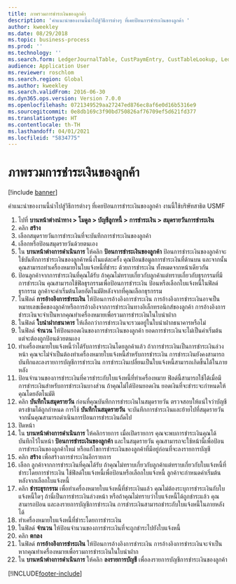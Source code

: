 ```yaml
---
title: ภาพรวมการชำระเงินของลูกค้า
description: 'คำแนะนำของงานนี้นำไปสู่วิธีการต่างๆ ที่เคยป้อนการชำระเงินของลูกค้า '
author: kweekley
ms.date: 08/29/2018
ms.topic: business-process
ms.prod: ''
ms.technology: ''
ms.search.form: LedgerJournalTable, CustPaymEntry, CustTableLookup, LedgerJournalTransCustPaym, CustOpenTrans, BankAccountTableLookUp
audience: Application User
ms.reviewer: roschlom
ms.search.region: Global
ms.author: kweekley
ms.search.validFrom: 2016-06-30
ms.dyn365.ops.version: Version 7.0.0
ms.openlocfilehash: 0721349529aa27247ed876ec8af6e0d16b5316e9
ms.sourcegitcommit: 0e8db169c3f90bd750826af76709ef5d621fd377
ms.translationtype: HT
ms.contentlocale: th-TH
ms.lasthandoff: 04/01/2021
ms.locfileid: "5834775"
---
```

# <a name="customer-payment-overview"></a>ภาพรวมการชำระเงินของลูกค้า

[!include [banner](../../includes/banner.md)]

คำแนะนำของงานนี้นำไปสู่วิธีการต่างๆ ที่เคยป้อนการชำระเงินของลูกค้า  งานนี้ใช้บริษัทสาธิต USMF 

1. ไปที่ **บานหน้าต่างนำทาง > โมดูล > บัญชีลูกหนี้ > การชำระเงิน > สมุดรายวันการชำระเงิน**
2. คลิก **สร้าง**
3. เลือกสมุดรายวันการชำระเงินที่จะบันทึกการชำระเงินของลูกค้า
4. เลือกหรือป้อนสมุดรายวันด้วยตนเอง
5. ใน **บานหน้าต่างการดำเนินการ** ให้คลิก **ป้อนการชำระเงินของลูกค้า** ป้อนการชำระเงินของลูกค้าจะใช้บันทึกการชำระเงินของลูกค้าหนึ่งในแต่ละครั้ง  คุณป้อนข้อมูลการชำระเงินที่ด้านบน และจากนั้น คุณสามารถทำเครื่องหมายในใบแจ้งหนี้ที่ชำระ ด้วยการชำระเงิน ทั้งหมดจากหน้าเดียวกัน  
6. ป้อนลูกค้าจากการชำระเงินที่คุณได้รับ ถ้าคุณไม่ทราบเกี่ยวกับลูกค้าแต่ทราบเกี่ยวกับธุรกรรมที่มีการชำระเงิน คุณสามารถใช้ฟิลธุรกรรมเพื่อป้อนการชำระเงิน  ป้อนหรือเลือกใบแจ้งหนี้ในฟิลด์ธุรกรรม  ลูกค้าจะค่าเริ่มต้นโดยอัตโนมัติหลังจากที่คุณเลือกธุรกรรม
7. ในฟิลด์ **การอ้างอิงการชำระเงิน** ให้ป้อนการอ้างอิงการชำระเงิน การอ้างอิงการชำระเงินอาจเป็นหมายเลขเช็คของลูกค้าหรือการอ้างอิงจากการชำระเงินทางอิเล็กทรอนิกส์ของลูกค้า  การอ้างอิงการชำระเงินจะจำเป็นหากคุณทำเครื่องหมายเพื่อรวมการชำระเงินในใบนำฝาก  
8. ในฟิลด์ **ใบนำฝากธนาคาร** ให้เลือกว่าการชำระเงินจะรวมอยู่ในใบนำฝากธนาคารหรือไม่ 
9. ในฟิลด์ **จำนวน** ให้ป้อนยอดเงินของการชำระเงินของลูกค้า ยอดการชำระเงินจะไม่เป็นค่าเริ่มต้น  แต่จะต้องถูกป้อนด้วยตนเอง 
10. ทำเครื่องหมายใบแจ้งหนี้ว่าได้รับการชำระเงินโดยลูกค้าแล้ว ถ้าการชำระเงินเป็นการชำระเงินล่วงหน้า คุณจะไม่จำเป็นต้องทำเครื่องหมายใบแจ้งหนี้สำหรับการชำระเงิน  การชำระเงินยังคงสามารถบันทึกและลงรายการบัญชีการชำระเงิน  การชำระเงินเปลี่ยนเป็นใบแจ้งหนี้สามารถเกิดขึ้นได้ในภายหลัง
11. ป้อนจำนวนของการชำระเงินที่ควรชำระกับใบแจ้งหนี้ที่ทำเครื่องหมาย ฟิลด์นี้สามารถใช้ได้เมื่อมีการชำระเงินสำหรับการชำระเงินบางส่วน  ถ้าคุณไม่ได้ป้อนยอดเงิน ยอดเงินที่จะชำระจะกำหนดให้คุณโดยอัตโนมัติ
12. คลิก **บันทึกในสมุดรายวัน** ก่อนที่คุณบันทึกการชำระเงินในสมุดรายวัน ตรวจสอบให้แน่ใจว่าบัญชีตรงข้ามได้ถูกกำหนด  การใช้ **บันทึกในสมุดรายวัน** จะบันทึกการชำระเงินและย้ายไปที่สมุดรายวัน จากนั้นคุณสามารถดำเนินการป้อนการชำระเงินถัดไป
13. ปิดหน้า
14. ใน **บานหน้าต่างการดำเนินการ** ให้คลิกรายการ เมื่อเปิดรายการ คุณจะพบการชำระเงินคุณได้บันทึกไว้ในหน้า **ป้อนการชำระเงินของลูกค้า** และในสมุดรายวัน คุณสามารถจะใช้หน้านี้เพื่อป้อนการชำระเงินของลูกค้าใหม่ หรือแก้ไขการชำระเงินของลูกค้าที่มีอยู่ก่อนที่จะลงรายการบัญชี
15. คลิก **สร้าง** เพื่อสร้างการชำระเงินอีกรายการ 
16. เลือก ลูกค้าจากการชำระเงินที่คุณได้รับ ถ้าคุณไม่ทราบเกี่ยวกับลูกค้าแต่ทราบเกี่ยวกับใบแจ้งหนี้ที่ชำระโดยการชำระเงิน ใช้ฟิลด์ใบแจ้งหนี้เพื่อป้อนหรือเลือกใบแจ้งหนี้  ลูกค้าจะกำหนดค่าเริ่มต้นหลังจากเลือกใบแจ้งหนี้  
17. คลิก **ชำระธุรกรรม** เพื่อทำเครื่องหมายใบแจ้งหนี้ที่ชำระเงินแล้ว คุณไม่ต้องระบุการชำระเงินกับใบแจ้งหนี้ใดๆ  ถ้านี่เป็นการชำระเงินล่วงหน้า หรือถ้าคุณไม่ทราบว่าใบแจ้งหนี้ได้ถูกชำระแล้ว คุณสามารถป้อน และลงรายการบัญชีการชำระเงิน  การชำระเงินสามารถชำระกับใบแจ้งหนี้ในภายหลังได้  
18. ทำเครื่องหมายใบแจ้งหนี้ที่ชำระโดยการชำระเงิน 
19. ในฟิลด์ **จำนวน** ให้ป้อนจำนวนของการชำระเงินที่จะถูกชำระไปยังใบแจ้งหนี้
20. คลิก **ตกลง**
21. ในฟิลด์ **การอ้างอิงการชำระเงิน** ให้ป้อนการอ้างอิงการชำระเงิน การอ้างอิงการชำระเงินจะจำเป็นหากคุณทำเครื่องหมายเพื่อรวมการชำระเงินในใบนำฝาก  
22. ใน **บานหน้าต่างการดำเนินการ** ให้คลิก **ลงรายการบัญชี** เพื่อลงรายการบัญชีการชำระเงินของลูกค้า 



[!INCLUDE[footer-include](../../../includes/footer-banner.md)]